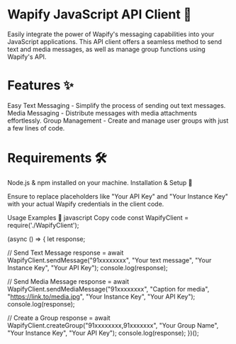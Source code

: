 # Wapify JavaScript API Client 🚀
Easily integrate the power of Wapify's messaging capabilities into your JavaScript applications. This API client offers a seamless method to send text and media messages, as well as manage group functions using Wapify's API.


# Features ✨
Easy Text Messaging - Simplify the process of sending out text messages.
Media Messaging - Distribute messages with media attachments effortlessly.
Group Management - Create and manage user groups with just a few lines of code.
# Requirements 🛠️
Node.js & npm installed on your machine.
Installation & Setup 📌

Ensure to replace placeholders like "Your API Key" and "Your Instance Key" with your actual Wapify credentials in the client code.

Usage Examples 📖
javascript
Copy code
const WapifyClient = require('./WapifyClient');

(async () => {
  let response;

  // Send Text Message
  response = await WapifyClient.sendMessage("91xxxxxxxx", "Your text message", "Your Instance Key", "Your API Key");
  console.log(response);

  // Send Media Message
  response = await WapifyClient.sendMediaMessage("91xxxxxxxx", "Caption for media", "https://link.to/media.jpg", "Your Instance Key", "Your API Key");
  console.log(response);

  // Create a Group
  response = await WapifyClient.createGroup("91xxxxxxxx,91xxxxxxx", "Your Group Name", "Your Instance Key", "Your API Key");
  console.log(response);
})();